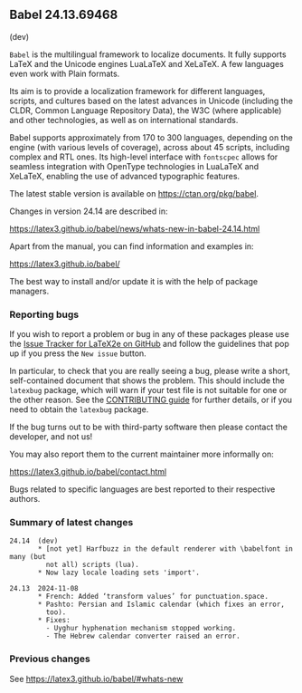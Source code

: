 ## Babel 24.13.69468

(dev)

`Babel` is the multilingual framework to localize documents. It fully
supports LaTeX and the Unicode engines LuaLaTeX and XeLaTeX. A few
languages even work with Plain formats.

Its aim is to provide a localization framework for different languages,
scripts, and cultures based on the latest advances in Unicode
(including the CLDR, Common Language Repository Data), the W3C (where
applicable) and other technologies, as well as on international
standards.

Babel supports approximately from 170 to 300 languages, depending on
the engine (with various levels of coverage), across about 45 scripts,
including complex and RTL ones. Its high-level interface with
`fontscpec` allows for seamless integration with OpenType technologies
in LuaLaTeX and XeLaTeX, enabling the use of advanced typographic
features.

The latest stable version is available on <https://ctan.org/pkg/babel>.

Changes in version 24.14 are described in:

https://latex3.github.io/babel/news/whats-new-in-babel-24.14.html

Apart from the manual, you can find information and examples in:

https://latex3.github.io/babel/

The best way to install and/or update it is with the help of package
managers.

### Reporting bugs

If you wish to report a problem or bug in any of these packages please
use the
[Issue Tracker for LaTeX2e on GitHub](https://github.com/latex3/babel/issues)
and follow the guidelines that pop up if you press the `New issue`
button.

In particular, to check that you are really seeing a bug, please write
a short, self-contained document that shows the problem. This should
include the `latexbug` package, which will warn if your test file is
not suitable for one or the other reason. See the
[CONTRIBUTING guide](https://github.com/latex3/latex2e/blob/master/CONTRIBUTING.md)
for further details, or if you need to obtain the `latexbug` package.

If the bug turns out to be with third-party software then please
contact the developer, and not us!

You may also report them to the current maintainer more informally on:

   https://latex3.github.io/babel/contact.html

Bugs related to specific languages are best reported to their
respective authors.

### Summary of latest changes
```
24.14  (dev)
       * [not yet] Harfbuzz in the default renderer with \babelfont in many (but
         not all) scripts (lua).
       * Now lazy locale loading sets 'import'.
       
24.13  2024-11-08
       * French: Added ‘transform values’ for punctuation.space.
       * Pashto: Persian and Islamic calendar (which fixes an error,
         too).
       * Fixes:
         - Uyghur hyphenation mechanism stopped working.
         - The Hebrew calendar converter raised an error.
```

### Previous changes

See https://latex3.github.io/babel/#whats-new
